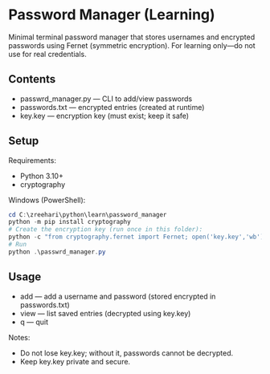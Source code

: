 # Password Manager (Learning)

Minimal terminal password manager that stores usernames and encrypted passwords using Fernet (symmetric encryption). For learning only—do not use for real credentials.

## Contents
- passwrd_manager.py — CLI to add/view passwords
- passwords.txt — encrypted entries (created at runtime)
- key.key — encryption key (must exist; keep it safe)

## Setup

Requirements:
- Python 3.10+
- cryptography

Windows (PowerShell):
```powershell
cd C:\zreehari\python\learn\password_manager
python -m pip install cryptography
# Create the encryption key (run once in this folder):
python -c "from cryptography.fernet import Fernet; open('key.key','wb').write(Fernet.generate_key())"
# Run
python .\passwrd_manager.py
```

## Usage
- add — add a username and password (stored encrypted in passwords.txt)
- view — list saved entries (decrypted using key.key)
- q — quit

Notes:
- Do not lose key.key; without it, passwords cannot be decrypted.
- Keep key.key private and secure.